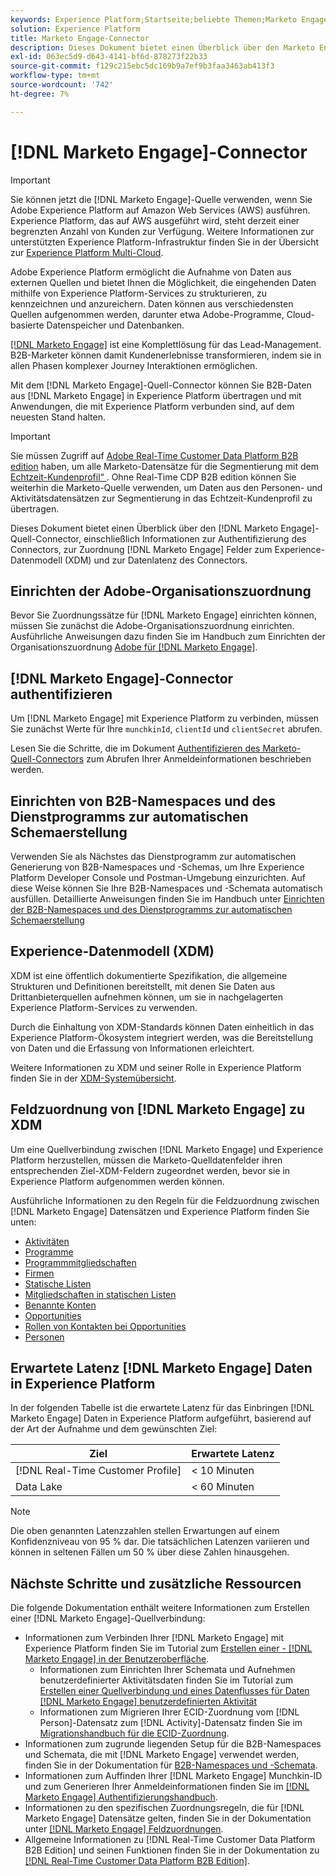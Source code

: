 ```yaml
---
keywords: Experience Platform;Startseite;beliebte Themen;Marketo Engage;Marketo Engage;Marketo
solution: Experience Platform
title: Marketo Engage-Connector
description: Dieses Dokument bietet einen Überblick über den Marketo Engage-Quell-Connector, einschließlich Informationen über seine Authentifizierung, Zuordnung und Datenlatenz.
exl-id: 063ec5d9-d643-4141-bf6d-878273f22b33
source-git-commit: f129c215ebc5dc169b9a7ef9b3faa3463ab413f3
workflow-type: tm+mt
source-wordcount: '742'
ht-degree: 7%

---
```


# [!DNL Marketo Engage]-Connector

>[!IMPORTANT]
>
>Sie können jetzt die [!DNL Marketo Engage]-Quelle verwenden, wenn Sie Adobe Experience Platform auf Amazon Web Services (AWS) ausführen. Experience Platform, das auf AWS ausgeführt wird, steht derzeit einer begrenzten Anzahl von Kunden zur Verfügung. Weitere Informationen zur unterstützten Experience Platform-Infrastruktur finden Sie in der Übersicht zur [Experience Platform Multi-Cloud](../../../../landing/multi-cloud.md).

Adobe Experience Platform ermöglicht die Aufnahme von Daten aus externen Quellen und bietet Ihnen die Möglichkeit, die eingehenden Daten mithilfe von Experience Platform-Services zu strukturieren, zu kennzeichnen und anzureichern. Daten können aus verschiedensten Quellen aufgenommen werden, darunter etwa Adobe-Programme, Cloud-basierte Datenspeicher und Datenbanken.

[[!DNL Marketo Engage]](https://www.marketo.com/software/) ist eine Komplettlösung für das Lead-Management. B2B-Marketer können damit Kundenerlebnisse transformieren, indem sie in allen Phasen komplexer Journey Interaktionen ermöglichen.

Mit dem [!DNL Marketo Engage]-Quell-Connector können Sie B2B-Daten aus [!DNL Marketo Engage] in Experience Platform übertragen und mit Anwendungen, die mit Experience Platform verbunden sind, auf dem neuesten Stand halten.

>[!IMPORTANT]
>
>Sie müssen Zugriff auf [Adobe Real-Time Customer Data Platform B2B edition](../../../../rtcdp/b2b-overview.md) haben, um alle Marketo-Datensätze für die Segmentierung mit dem [Echtzeit-Kundenprofil“ ](../../../../profile/home.md). Ohne Real-Time CDP B2B edition können Sie weiterhin die Marketo-Quelle verwenden, um Daten aus den Personen- und Aktivitätsdatensätzen zur Segmentierung in das Echtzeit-Kundenprofil zu übertragen.

Dieses Dokument bietet einen Überblick über den [!DNL Marketo Engage]-Quell-Connector, einschließlich Informationen zur Authentifizierung des Connectors, zur Zuordnung [!DNL Marketo Engage] Felder zum Experience-Datenmodell (XDM) und zur Datenlatenz des Connectors.

## Einrichten der Adobe-Organisationszuordnung

Bevor Sie Zuordnungssätze für [!DNL Marketo Engage] einrichten können, müssen Sie zunächst die Adobe-Organisationszuordnung einrichten. Ausführliche Anweisungen dazu finden Sie im Handbuch zum Einrichten der Organisationszuordnung [ Adobe für  [!DNL Marketo Engage]](https://experienceleague.adobe.com/docs/marketo/using/product-docs/core-marketo-concepts/miscellaneous/set-up-adobe-organization-mapping.html?lang=de).

## [!DNL Marketo Engage]-Connector authentifizieren

Um [!DNL Marketo Engage] mit Experience Platform zu verbinden, müssen Sie zunächst Werte für Ihre `munchkinId`, `clientId` und `clientSecret` abrufen.

Lesen Sie die Schritte, die im Dokument [Authentifizieren des Marketo-Quell-Connectors](./marketo-auth.md) zum Abrufen Ihrer Anmeldeinformationen beschrieben werden.

## Einrichten von B2B-Namespaces und des Dienstprogramms zur automatischen Schemaerstellung

Verwenden Sie als Nächstes das Dienstprogramm zur automatischen Generierung von B2B-Namespaces und -Schemas, um Ihre Experience Platform Developer Console und Postman-Umgebung einzurichten. Auf diese Weise können Sie Ihre B2B-Namespaces und -Schemata automatisch ausfüllen. Detaillierte Anweisungen finden Sie im Handbuch unter [Einrichten der B2B-Namespaces und des Dienstprogramms zur automatischen Schemaerstellung](./marketo-namespaces.md)

## Experience-Datenmodell (XDM)

XDM ist eine öffentlich dokumentierte Spezifikation, die allgemeine Strukturen und Definitionen bereitstellt, mit denen Sie Daten aus Drittanbieterquellen aufnehmen können, um sie in nachgelagerten Experience Platform-Services zu verwenden.

Durch die Einhaltung von XDM-Standards können Daten einheitlich in das Experience Platform-Ökosystem integriert werden, was die Bereitstellung von Daten und die Erfassung von Informationen erleichtert.

Weitere Informationen zu XDM und seiner Rolle in Experience Platform finden Sie in der [XDM-Systemübersicht](../../../../xdm/home.md).

## Feldzuordnung von [!DNL Marketo Engage] zu XDM

Um eine Quellverbindung zwischen [!DNL Marketo Engage] und Experience Platform herzustellen, müssen die Marketo-Quelldatenfelder ihren entsprechenden Ziel-XDM-Feldern zugeordnet werden, bevor sie in Experience Platform aufgenommen werden können.

Ausführliche Informationen zu den Regeln für die Feldzuordnung zwischen [!DNL Marketo Engage] Datensätzen und Experience Platform finden Sie unten:

* [Aktivitäten](../mapping/marketo.md#activities)
* [Programme](../mapping/marketo.md#programs)
* [Programmmitgliedschaften](../mapping/marketo.md#program-memberships)
* [Firmen](../mapping/marketo.md#companies)
* [Statische Listen](../mapping/marketo.md#static-lists)
* [Mitgliedschaften in statischen Listen](../mapping/marketo.md#static-list-memberships)
* [Benannte Konten](../mapping/marketo.md#named-accounts)
* [Opportunities](../mapping/marketo.md#opportunities)
* [Rollen von Kontakten bei Opportunities](../mapping/marketo.md#opportunity-contact-roles)
* [Personen](../mapping/marketo.md#persons)

## Erwartete Latenz [!DNL Marketo Engage] Daten in Experience Platform

In der folgenden Tabelle ist die erwartete Latenz für das Einbringen [!DNL Marketo Engage] Daten in Experience Platform aufgeführt, basierend auf der Art der Aufnahme und dem gewünschten Ziel:

| Ziel | Erwartete Latenz |
| ----------- | ---------------- |
| [!DNL Real-Time Customer Profile] | &lt; 10 Minuten |
| Data Lake | &lt; 60 Minuten |

>[!NOTE]
>
>Die oben genannten Latenzzahlen stellen Erwartungen auf einem Konfidenzniveau von 95 % dar. Die tatsächlichen Latenzen variieren und können in seltenen Fällen um 50 % über diese Zahlen hinausgehen.

## Nächste Schritte und zusätzliche Ressourcen

Die folgende Dokumentation enthält weitere Informationen zum Erstellen einer [!DNL Marketo Engage]-Quellverbindung:

* Informationen zum Verbinden Ihrer [!DNL Marketo Engage] mit Experience Platform finden Sie im Tutorial zum [Erstellen einer - [!DNL Marketo Engage]  in der Benutzeroberfläche](../../../tutorials/ui/create/adobe-applications/marketo.md).
   * Informationen zum Einrichten Ihrer Schemata und Aufnehmen benutzerdefinierter Aktivitätsdaten finden Sie im Tutorial zum [Erstellen einer Quellverbindung und eines Datenflusses für Daten  [!DNL Marketo Engage]  benutzerdefinierten Aktivität](../../../tutorials/ui/create/adobe-applications/marketo-custom-activities.md)
   * Informationen zum Migrieren Ihrer ECID-Zuordnung vom [!DNL Person]-Datensatz zum [!DNL Activity]-Datensatz finden Sie im [Migrationshandbuch für die ECID-Zuordnung](./migration.md).
* Informationen zum zugrunde liegenden Setup für die B2B-Namespaces und Schemata, die mit [!DNL Marketo Engage] verwendet werden, finden Sie in der Dokumentation für [B2B-Namespaces und -Schemata](./marketo-namespaces.md).
* Informationen zum Auffinden Ihrer [!DNL Marketo Engage] Munchkin-ID und zum Generieren Ihrer Anmeldeinformationen finden Sie im [[!DNL Marketo Engage] Authentifizierungshandbuch](./marketo-auth.md).
* Informationen zu den spezifischen Zuordnungsregeln, die für [!DNL Marketo Engage] Datensätze gelten, finden Sie in der Dokumentation unter [[!DNL Marketo Engage] Feldzuordnungen](../mapping/marketo.md).
* Allgemeine Informationen zu [!DNL Real-Time Customer Data Platform B2B Edition] und seinen Funktionen finden Sie in der Dokumentation zu [[!DNL Real-Time Customer Data Platform B2B Edition]](../../../../rtcdp/b2b-overview.md).
